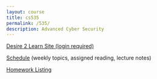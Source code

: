 ```yaml
---
layout: course
title: cs535
permalink: /535/
description: Advanced Cyber Security
---
```


[Desire 2 Learn Site (login required)](https://nmhu.desire2learn.com/d2l/home/28410)

[Schedule](/535/schedule/) (weekly topics, assigned reading, lecture notes)

[Homework Listing](/535/hw/)
